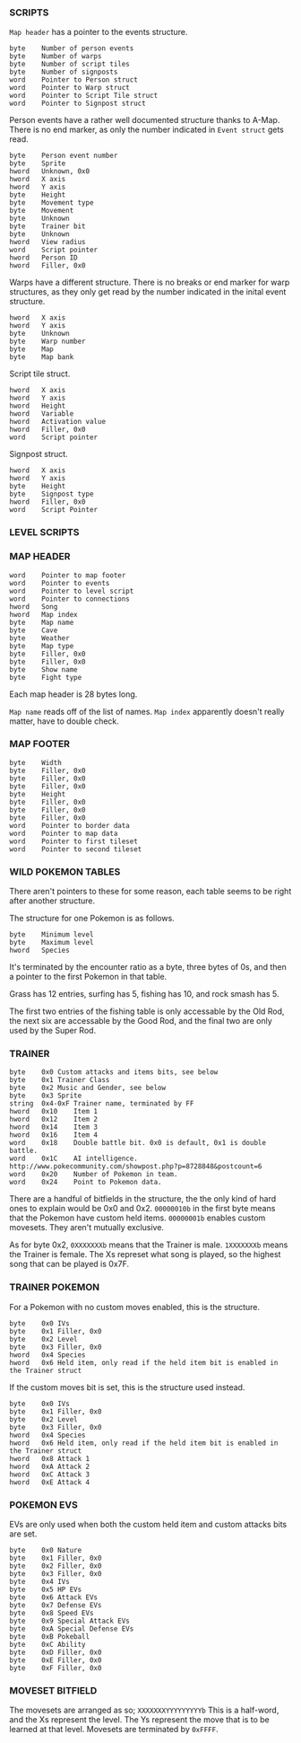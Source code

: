 ### SCRIPTS

`Map header` has a pointer to the events structure.

```
byte	Number of person events
byte	Number of warps
byte	Number of script tiles
byte	Number of signposts
word	Pointer to Person struct
word	Pointer to Warp struct
word	Pointer to Script Tile struct
word	Pointer to Signpost struct
```

Person events have a rather well documented structure thanks to A-Map. There is no end marker, as only the number indicated in `Event struct` gets read.

```
byte	Person event number
byte	Sprite
hword	Unknown, 0x0
hword	X axis
hword	Y axis
byte	Height
byte	Movement type
byte	Movement
byte	Unknown
byte	Trainer bit
byte	Unknown
hword	View radius
word	Script pointer
hword	Person ID
hword	Filler, 0x0
```

Warps have a different structure. There is no breaks or end marker for warp structures, as they only get read by the number indicated in the inital event structure.

```
hword	X axis
hword	Y axis
byte	Unknown
byte	Warp number
byte	Map
byte	Map bank
```

Script tile struct.

```
hword	X axis
hword	Y axis
hword	Height
hword	Variable
hword	Activation value
hword	Filler, 0x0
word	Script pointer
```

Signpost struct.

```
hword	X axis
hword	Y axis
byte	Height
byte	Signpost type
hword	Filler, 0x0
word	Script Pointer
```

### LEVEL SCRIPTS

### MAP HEADER

```
word	Pointer to map footer
word	Pointer to events
word	Pointer to level script
word	Pointer to connections
hword	Song
hword	Map index
byte	Map name
byte	Cave
byte	Weather
byte	Map type
byte	Filler, 0x0
byte	Filler, 0x0
byte	Show name
byte	Fight type
```

Each map header is 28 bytes long.

`Map name` reads off of the list of names.
`Map index` apparently doesn't really matter, have to double check.

### MAP FOOTER

```
byte	Width
byte	Filler, 0x0
byte	Filler, 0x0
byte	Filler, 0x0
byte	Height
byte	Filler, 0x0
byte	Filler, 0x0
byte	Filler, 0x0
word	Pointer to border data
word	Pointer to map data
word	Pointer to first tileset
word	Pointer to second tileset
```

### WILD POKEMON TABLES

There aren't pointers to these for some reason, each table seems to be right after another structure.

The structure for one Pokemon is as follows.
```
byte	Minimum level
byte	Maximum level
hword	Species
```
It's terminated by the encounter ratio as a byte, three bytes of 0s, and then a pointer to the first Pokemon in that table.

Grass has 12 entries, surfing has 5, fishing has 10, and rock smash has 5.

The first two entries of the fishing table is only accessable by the Old Rod, the next six are accessable by the Good Rod, and the final two are only used by the Super Rod.

### TRAINER

```
byte	0x0	Custom attacks and items bits, see below
byte	0x1	Trainer Class
byte	0x2	Music and Gender, see below
byte	0x3	Sprite
string	0x4-0xF Trainer name, terminated by FF
hword	0x10	Item 1
hword	0x12	Item 2
hword	0x14	Item 3
hword	0x16	Item 4
word	0x18	Double battle bit. 0x0 is default, 0x1 is double battle.
word	0x1C	AI intelligence. http://www.pokecommunity.com/showpost.php?p=8728848&postcount=6
word	0x20	Number of Pokemon in team.
word	0x24	Point to Pokemon data.
```
There are a handful of bitfields in the structure, the the only kind of hard ones to explain would be 0x0 and 0x2.
`00000010b` in the first byte means that the Pokemon have custom held items. `00000001b` enables custom movesets. They aren't mutually exclusive.

As for byte 0x2, `0XXXXXXXb` means that the Trainer is male. `1XXXXXXXb` means the Trainer is female. The Xs represet what song is played, so the highest song that can be played is 0x7F.

### TRAINER POKEMON

For a Pokemon with no custom moves enabled, this is the structure.

```
byte	0x0	IVs
byte	0x1	Filler, 0x0
byte	0x2	Level
byte	0x3	Filler, 0x0
hword	0x4	Species
hword	0x6	Held item, only read if the held item bit is enabled in the Trainer struct
```

If the custom moves bit is set, this is the structure used instead.

```
byte	0x0	IVs
byte	0x1	Filler, 0x0
byte	0x2	Level
byte	0x3	Filler, 0x0
hword	0x4	Species
hword	0x6	Held item, only read if the held item bit is enabled in the Trainer struct
hword	0x8	Attack 1
hword	0xA	Attack 2
hword	0xC	Attack 3
hword	0xE	Attack 4
```

### POKEMON EVS

EVs are only used when both the custom held item and custom attacks bits are set.

```
byte	0x0	Nature
byte	0x1	Filler, 0x0
byte	0x2	Filler, 0x0
byte	0x3	Filler, 0x0
byte	0x4	IVs
byte	0x5	HP EVs
byte	0x6	Attack EVs
byte	0x7	Defense EVs
byte	0x8	Speed EVs
byte	0x9	Special Attack EVs
byte	0xA	Special Defense EVs
byte	0xB	Pokeball
byte	0xC	Ability
byte	0xD	Filler, 0x0
byte	0xE	Filler, 0x0
byte	0xF	Filler, 0x0
```

### MOVESET BITFIELD

The movesets are arranged as so;
`XXXXXXXYYYYYYYYYb`
This is a half-word, and the Xs represent the level. The Ys represent the move that is to be learned at that level. Movesets are terminated by `0xFFFF`.
